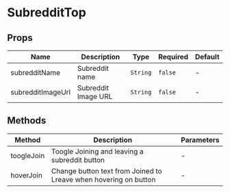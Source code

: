 # SubredditTop

## Props

<!-- @vuese:SubredditTop:props:start -->
|Name|Description|Type|Required|Default|
|---|---|---|---|---|
|subredditName|Subreddit name|`String`|`false`|-|
|subredditImageUrl|Subreddit Image URL|`String`|`false`|-|

<!-- @vuese:SubredditTop:props:end -->


## Methods

<!-- @vuese:SubredditTop:methods:start -->
|Method|Description|Parameters|
|---|---|---|
|toogleJoin|Toogle Joining and leaving a subreddit button|-|
|hoverJoin|Change button text from Joined to Lreave when hovering on button|-|

<!-- @vuese:SubredditTop:methods:end -->


